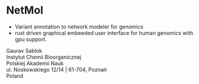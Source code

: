 # NetMol
 - Variant annotation to network modeler for genomics
 - rust driven graphical embeeded user interface for human genomics with gpu support.

 Gaurav Sablok \
 Instytut Chemii Bioorganicznej \
 Polskiej Akademii Nauk \
 ul. Noskowskiego 12/14 | 61-704, Poznań \
 Poland
